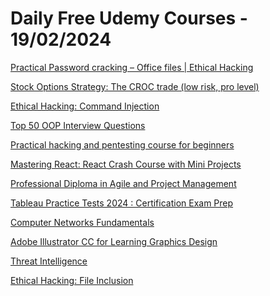 # Daily Free Udemy Courses - 19/02/2024

[Practical Password cracking – Office files | Ethical Hacking](https://www.udemy.com/course/office-password-cracking/?couponCode=D095FDD5D7F75BB39550)
[Stock Options Strategy: The CROC trade (low risk, pro level)](https://www.udemy.com/course/the-advanced-option-series-the-vxx-croc-trade/?couponCode=FREECOUR3)
[Ethical Hacking: Command Injection](https://www.udemy.com/course/ethical-hacking-command-injection/?couponCode=WHALEDAY)
[Top 50 OOP Interview Questions](https://www.udemy.com/course/top-50-oop-interview-questions/?couponCode=89FED207147F45AE6CCC)
[Practical hacking and pentesting course for beginners](https://www.udemy.com/course/practical-hacking-pentesting-guide/?couponCode=B4CCE4312312384E2ACD)
[Mastering React: React Crash Course with Mini Projects](https://www.udemy.com/course/mastering-react-react-crash-course-with-mini-projects/?couponCode=225092EA49680AC3CF93)
[Professional Diploma in Agile and Project Management](https://www.udemy.com/course/professional-diploma-in-agile-and-project-management/?couponCode=0E1C22FB84239209017B)
[Tableau Practice Tests 2024 : Certification Exam Prep](https://www.udemy.com/course/tableau-practice-tests-2024-certification-exam-prep-s/?couponCode=58BC1CEE1FC1DDC9B094)
[Computer Networks Fundamentals](https://www.udemy.com/course/computer-networks-fundamentals/?couponCode=FEB24FREE)
[Adobe Illustrator CC for Learning Graphics Design](https://www.udemy.com/course/adobe-illustrator-cc-for-learning-graphics-design/?couponCode=EC42A83D6FF495BE8C90)
[Threat Intelligence](https://www.udemy.com/course/threat-intelligence/?couponCode=WHALEDAY)
[Ethical Hacking: File Inclusion](https://www.udemy.com/course/ethical-hacking-file-inclusion/?couponCode=WHALEDAY)
